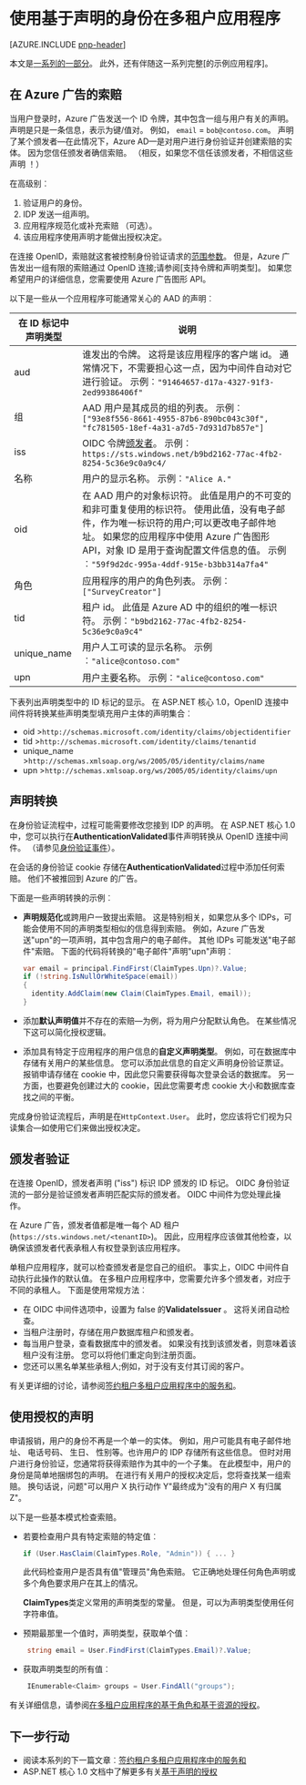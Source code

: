 <properties
   pageTitle="在多租户应用程序基于声明的身份处理 |Microsoft Azure"
   description="如何使用声称颁发者验证和授权"
   services=""
   documentationCenter="na"
   authors="MikeWasson"
   manager="roshar"
   editor=""
   tags=""/>

<tags
   ms.service="guidance"
   ms.devlang="dotnet"
   ms.topic="article"
   ms.tgt_pltfrm="na"
   ms.workload="na"
   ms.date="05/23/2016"
   ms.author="mwasson"/>

# <a name="working-with-claims-based-identities-in-multitenant-applications"></a>使用基于声明的身份在多租户应用程序

[AZURE.INCLUDE [pnp-header](../../includes/guidance-pnp-header-include.md)]

本文是[一系列的一部分]。 此外，还有伴随这一系列完整[的示例应用程序]。

## <a name="claims-in-azure-ad"></a>在 Azure 广告的索赔

当用户登录时，Azure 广告发送一个 ID 令牌，其中包含一组与用户有关的声明。 声明是只是一条信息，表示为键/值对。 例如， `email` = `bob@contoso.com`。  声明了某个颁发者&mdash;在此情况下，Azure AD&mdash;是对用户进行身份验证并创建索赔的实体。 因为您信任颁发者确信索赔。 （相反，如果您不信任该颁发者，不相信这些声明 ！）

在高级别︰

1.  验证用户的身份。
2.  IDP 发送一组声明。
3.  应用程序规范化或补充索赔 （可选）。
4.  该应用程序使用声明才能做出授权决定。

在连接 OpenID，索赔就这套被控制身份验证请求的[范围参数]。 但是，Azure 广告发出一组有限的索赔通过 OpenID 连接;请参阅[支持令牌和声明类型]。 如果您希望用户的详细信息，您需要使用 Azure 广告图形 API。

以下是一些从一个应用程序可能通常关心的 AAD 的声明︰

在 ID 标记中声明类型 |    说明
-----------------------|--------------
aud | 谁发出的令牌。 这将是该应用程序的客户端 id。 通常情况下，不需要担心这一点，因为中间件自动对它进行验证。 示例︰`"91464657-d17a-4327-91f3-2ed99386406f"`
组   | AAD 用户是其成员的组的列表。 示例︰`["93e8f556-8661-4955-87b6-890bc043c30f", "fc781505-18ef-4a31-a7d5-7d931d7b857e"]`
iss  | OIDC 令牌[颁发者]。 示例︰`https://sts.windows.net/b9bd2162-77ac-4fb2-8254-5c36e9c0a9c4/`
名称    | 用户的显示名称。 示例︰`"Alice A."`
oid | 在 AAD 用户的对象标识符。 此值是用户的不可变的和非可重复使用的标识符。 使用此值，没有电子邮件，作为唯一标识符的用户;可以更改电子邮件地址。 如果您的应用程序中使用 Azure 广告图形 API，对象 ID 是用于查询配置文件信息的值。 示例︰`"59f9d2dc-995a-4ddf-915e-b3bb314a7fa4"`
角色   | 应用程序的用户的角色列表。 示例︰`["SurveyCreator"]`
tid | 租户 id。 此值是 Azure AD 中的组织的唯一标识符。 示例︰`"b9bd2162-77ac-4fb2-8254-5c36e9c0a9c4"`
unique_name | 用户人工可读的显示名称。 示例︰`"alice@contoso.com"`
upn | 用户主要名称。 示例︰`"alice@contoso.com"`

下表列出声明类型中的 ID 标记的显示。 在 ASP.NET 核心 1.0，OpenID 连接中间件将转换某些声明类型填充用户主体的声明集合︰

-   oid >`http://schemas.microsoft.com/identity/claims/objectidentifier`
-   tid >`http://schemas.microsoft.com/identity/claims/tenantid`
-   unique_name >`http://schemas.xmlsoap.org/ws/2005/05/identity/claims/name`
-   upn >`http://schemas.xmlsoap.org/ws/2005/05/identity/claims/upn`

## <a name="claims-transformations"></a>声明转换

在身份验证流程中，过程可能需要修改您接到 IDP 的声明。 在 ASP.NET 核心 1.0 中，您可以执行在**AuthenticationValidated**事件声明转换从 OpenID 连接中间件。 （请参见[身份验证事件]）。

在会话的身份验证 cookie 存储在**AuthenticationValidated**过程中添加任何索赔。 他们不被推回到 Azure 的广告。

下面是一些声明转换的示例︰

-   **声明规范化**或跨用户一致提出索赔。 这是特别相关，如果您从多个 IDPs，可能会使用不同的声明类型相似的信息得到索赔。
例如，Azure 广告发送"upn"的一项声明，其中包含用户的电子邮件。 其他 IDPs 可能发送"电子邮件"索赔。 下面的代码将转换的"电子邮件"声明"upn"声明︰

    ```csharp
    var email = principal.FindFirst(ClaimTypes.Upn)?.Value;
    if (!string.IsNullOrWhiteSpace(email))
    {
      identity.AddClaim(new Claim(ClaimTypes.Email, email));
    }
    ```

- 添加**默认声明值**并不存在的索赔&mdash;为例，将为用户分配默认角色。 在某些情况下这可以简化授权逻辑。
- 添加具有特定于应用程序的用户信息的**自定义声明类型**。 例如，可在数据库中存储有关用户的某些信息。 您可以添加此信息的自定义声明身份验证票证。 报销申请存储在 cookie 中，因此您只需要获得每次登录会话的数据库。 另一方面，也要避免创建过大的 cookie，因此您需要考虑 cookie 大小和数据库查找之间的平衡。   

完成身份验证流程后，声明是在`HttpContext.User`。 此时，您应该将它们视为只读集合&mdash;如使用它们来做出授权决定。

## <a name="issuer-validation"></a>颁发者验证
在连接 OpenID，颁发者声明 ("iss") 标识 IDP 颁发的 ID 标记。 OIDC 身份验证流的一部分是验证颁发者声明匹配实际的颁发者。 OIDC 中间件为您处理此操作。

在 Azure 广告，颁发者值都是唯一每个 AD 租户 (`https://sts.windows.net/<tenantID>`)。 因此，应用程序应该做其他检查，以确保该颁发者代表承租人有权登录到该应用程序。

单租户应用程序，就可以检查颁发者是您自己的组织。 事实上，OIDC 中间件自动执行此操作的默认值。 在多租户应用程序中，您需要允许多个颁发者，对应于不同的承租人。 下面是使用常规方法︰

-   在 OIDC 中间件选项中，设置为 false 的**ValidateIssuer** 。 这将关闭自动检查。
-   当租户注册时，存储在用户数据库租户和颁发者。
-   每当用户登录，查看数据库中的颁发者。 如果没有找到该颁发者，则意味着该租户没有注册。 您可以将他们重定向到注册页面。
-  您还可以黑名单某些承租人;例如，对于没有支付其订阅的客户。

有关更详细的讨论，请参阅[签约租户多租户应用程序中的服务和][signup]。

## <a name="using-claims-for-authorization"></a>使用授权的声明

申请报销，用户的身份不再是一个单一的实体。 例如，用户可能具有电子邮件地址、 电话号码、 生日、 性别等。也许用户的 IDP 存储所有这些信息。 但时对用户进行身份验证，您通常将获得索赔作为其中的一个子集。 在此模型中，用户的身份是简单地捆绑包的声明。 在进行有关用户的授权决定后，您将查找某一组索赔。 换句话说，问题"可以用户 X 执行动作 Y"最终成为"没有的用户 X 有归属 Z"。

以下是一些基本模式检查索赔。

-  若要检查用户具有特定索赔的特定值︰

    ```csharp
    if (User.HasClaim(ClaimTypes.Role, "Admin")) { ... }
    ```
    此代码检查用户是否具有值"管理员"角色索赔。 它正确地处理任何角色声明或多个角色要求用户在其上的情况。

    **ClaimTypes**类定义常用的声明类型的常量。 但是，可以为声明类型使用任何字符串值。

-   预期最那里一个值时，声明类型，获取单个值︰
    ```csharp
     string email = User.FindFirst(ClaimTypes.Email)?.Value;
    ```
-   获取声明类型的所有值︰

    ```csharp
     IEnumerable<Claim> groups = User.FindAll("groups");
    ```

有关详细信息，请参阅[在多租户应用程序的基于角色和基于资源的授权][authorization]。

## <a name="next-steps"></a>下一步行动

- 阅读本系列的下一篇文章︰[签约租户多租户应用程序中的服务和][signup]
- ASP.NET 核心 1.0 文档中了解更多有关[基于声明的授权]

<!-- Links -->
[一系列的一部分]: guidance-multitenant-identity.md
[范围参数]: http://nat.sakimura.org/2012/01/26/scopes-and-claims-in-openid-connect/
[受支持的标记和报销申请类型]: ../active-directory/active-directory-token-and-claims.md
[颁发者]: http://openid.net/specs/openid-connect-core-1_0.html#IDToken
[身份验证事件]: guidance-multitenant-identity-authenticate.md#authentication-events
[signup]: guidance-multitenant-identity-signup.md
[基于声明的授权]: https://docs.asp.net/en/latest/security/authorization/claims.html
[示例应用程序]: https://github.com/Azure-Samples/guidance-identity-management-for-multitenant-apps
[authorization]: guidance-multitenant-identity-authorize.md
